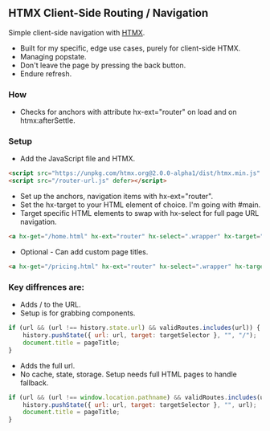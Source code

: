## HTMX Client-Side Routing / Navigation

Simple client-side navigation with [HTMX](https://htmx.org/).

- Built for my specific, edge use cases, purely for client-side HTMX.
- Managing popstate.
- Don't leave the page by pressing the back button.
- Endure refresh.

### How

- Checks for anchors with attribute hx-ext="router" on load and on htmx:afterSettle.

### Setup

- Add the JavaScript file and HTMX.
```HTML
<script src="https://unpkg.com/htmx.org@2.0.0-alpha1/dist/htmx.min.js" defer></script>
<script src="/router-url.js" defer></script>
```

- Set up the anchors, navigation items with hx-ext="router".
- Set the hx-target to your HTML element of choice. I'm going with #main.
- Target specific HTML elements to swap with hx-select for full page URL navigation.
```HTML
<a hx-get="/home.html" hx-ext="router" hx-select=".wrapper" hx-target="#main">Home</a>
```

- Optional - Can add custom page titles.
```HTML
<a hx-get="/pricing.html" hx-ext="router" hx-select=".wrapper" hx-target="#main">Pricing</a>
```

### Key diffrences are:
- Adds / to the URL.
- Setup is for grabbing components.
```javascript
if (url && (url !== history.state.url) && validRoutes.includes(url)) {
	history.pushState({ url: url, target: targetSelector }, "", "/");
	document.title = pageTitle;
}
```

- Adds the full url.
- No cache, state, storage. Setup needs full HTML pages to handle fallback.
```javascript
if (url && (url !== window.location.pathname) && validRoutes.includes(url)) {
	history.pushState({ url: url, target: targetSelector }, "", url);
	document.title = pageTitle;
}
```